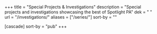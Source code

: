 +++
title = "Special Projects & Investigations"
description = "Special projects and investigations showcasing the best of Spotlight PA"
dek = " "
url = "/investigations/"
aliases = ["/series/"]
sort-by = ""

[cascade]
sort-by = "pub"
+++
